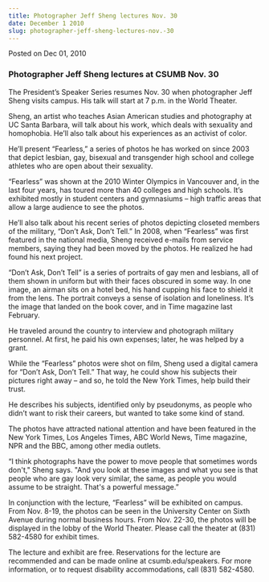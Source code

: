 ```yaml
---
title: Photographer Jeff Sheng lectures Nov. 30
date: December 1 2010
slug: photographer-jeff-sheng-lectures-nov.-30
---
```


 



<span class="date">Posted on Dec 01, 2010    </span>
<h3><strong>Photographer Jeff Sheng lectures at CSUMB Nov.
30</strong></h3>
<p>The President&#x2019;s Speaker Series resumes Nov. 30 when photographer
Jeff Sheng visits campus. His talk will start at 7 p.m. in the
World Theater.</p>
<p>Sheng, an artist who teaches Asian American studies and
photography at UC Santa Barbara, will talk about his work, which
deals with sexuality and homophobia. He&#x2019;ll also talk about his
experiences as an activist of color.</p>
<p>He&#x2019;ll present &#x201C;Fearless,&#x201D; a series of photos he has worked on
since 2003 that depict lesbian, gay, bisexual and transgender high
school and college athletes who are open about their sexuality.</p>
<p>&#x201C;Fearless&#x201D; was shown at the 2010 Winter Olympics in Vancouver
and, in the last four years, has toured more than 40 colleges and
high schools. It&#x2019;s exhibited mostly in student centers and
gymnasiums &#x2013; high traffic areas that allow a large audience to see
the photos.</p>
<p>He&#x2019;ll also talk about his recent series of photos depicting
closeted members of the military, &#x201C;Don&#x2019;t Ask, Don&#x2019;t Tell.&#x201D; In 2008,
when &#x201C;Fearless&#x201D; was first featured in the national media, Sheng
received e-mails from service members, saying they had been moved
by the photos. He realized he had found his next project.</p>
<p>&#x201C;Don&#x2019;t Ask, Don&#x2019;t Tell&#x201D; is a series of portraits of gay men and
lesbians, all of them shown in uniform but with their faces
obscured in some way. In one image, an airman sits on a hotel bed,
his hand cupping his face to shield it from the lens. The portrait
conveys a sense of isolation and loneliness. It&#x2019;s the image that
landed on the book cover, and in Time magazine last February.</p>
<p>He traveled around the country to interview and photograph
military personnel. At first, he paid his own expenses; later, he
was helped by a grant.</p>
<p>While the &#x201C;Fearless&#x201D; photos were shot on film, Sheng used a
digital camera for &#x201C;Don&#x2019;t Ask, Don&#x2019;t Tell.&#x201D; That way, he could show
his subjects their pictures right away &#x2013; and so, he told the New
York Times, help build their trust.</p>
<p>He describes his subjects, identified only by pseudonyms, as
people who didn&#x2019;t want to risk their careers, but wanted to take
some kind of stand.</p>
<p>The photos have attracted national attention and have been
featured in the New York Times, Los Angeles Times, ABC World News,
Time magazine, NPR and the BBC, among other media outlets.</p>
<p>&#x201C;I think photographs have the power to move people that
sometimes words don&apos;t,&quot; Sheng says. &quot;And you look at these images
and what you see is that people who are gay look very similar, the
same, as people you would assume to be straight. That&apos;s a powerful
message.&#x201D;</p>
<p>In conjunction with the lecture, &#x201C;Fearless&#x201D; will be exhibited on
campus. From Nov. 8-19, the photos can be seen in the University
Center on Sixth Avenue during normal business hours. From Nov.
22-30, the photos will be displayed in the lobby of the World
Theater. Please call the theater at (831) 582-4580 for exhibit
times.</p>
<p>The lecture and exhibit are free. Reservations for the lecture
are recommended and can be made online at csumb.edu/speakers. For
more information, or to request disability accommodations, call
(831) 582-4580.<br>
&#xA0;</br></p>





 
